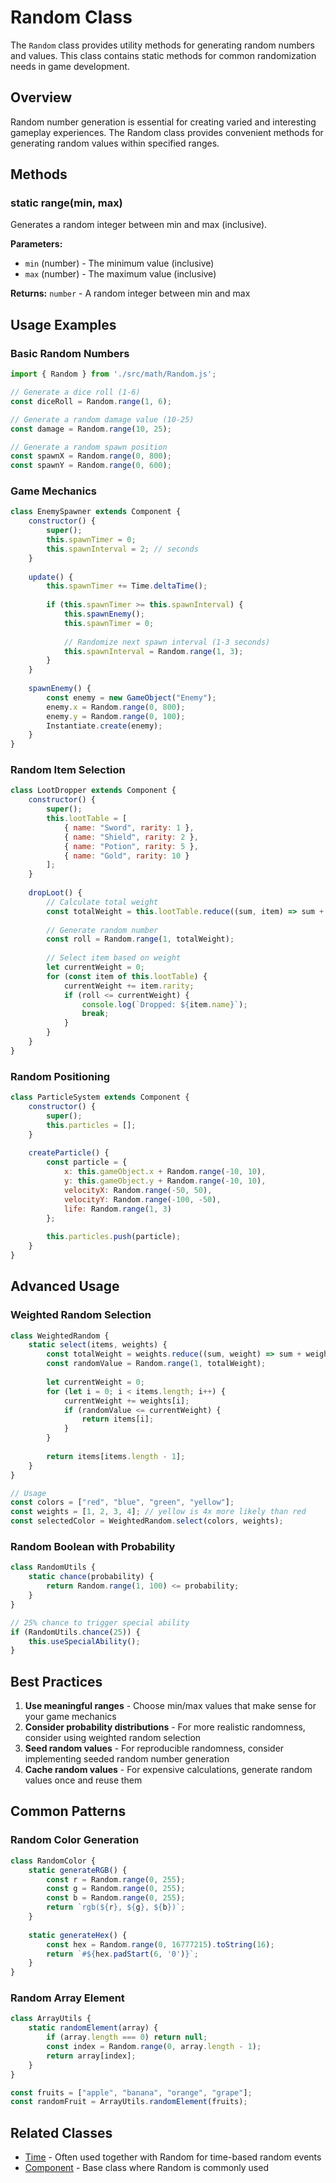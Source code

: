 # Random Class

The `Random` class provides utility methods for generating random numbers and values. This class contains static methods for common randomization needs in game development.

## Overview

Random number generation is essential for creating varied and interesting gameplay experiences. The Random class provides convenient methods for generating random values within specified ranges.

## Methods

### static range(min, max)

Generates a random integer between min and max (inclusive).

**Parameters:**
- `min` (number) - The minimum value (inclusive)
- `max` (number) - The maximum value (inclusive)

**Returns:** `number` - A random integer between min and max

## Usage Examples

### Basic Random Numbers

```javascript
import { Random } from './src/math/Random.js';

// Generate a dice roll (1-6)
const diceRoll = Random.range(1, 6);

// Generate a random damage value (10-25)
const damage = Random.range(10, 25);

// Generate a random spawn position
const spawnX = Random.range(0, 800);
const spawnY = Random.range(0, 600);
```

### Game Mechanics

```javascript
class EnemySpawner extends Component {
    constructor() {
        super();
        this.spawnTimer = 0;
        this.spawnInterval = 2; // seconds
    }
    
    update() {
        this.spawnTimer += Time.deltaTime();
        
        if (this.spawnTimer >= this.spawnInterval) {
            this.spawnEnemy();
            this.spawnTimer = 0;
            
            // Randomize next spawn interval (1-3 seconds)
            this.spawnInterval = Random.range(1, 3);
        }
    }
    
    spawnEnemy() {
        const enemy = new GameObject("Enemy");
        enemy.x = Random.range(0, 800);
        enemy.y = Random.range(0, 100);
        Instantiate.create(enemy);
    }
}
```

### Random Item Selection

```javascript
class LootDropper extends Component {
    constructor() {
        super();
        this.lootTable = [
            { name: "Sword", rarity: 1 },
            { name: "Shield", rarity: 2 },
            { name: "Potion", rarity: 5 },
            { name: "Gold", rarity: 10 }
        ];
    }
    
    dropLoot() {
        // Calculate total weight
        const totalWeight = this.lootTable.reduce((sum, item) => sum + item.rarity, 0);
        
        // Generate random number
        const roll = Random.range(1, totalWeight);
        
        // Select item based on weight
        let currentWeight = 0;
        for (const item of this.lootTable) {
            currentWeight += item.rarity;
            if (roll <= currentWeight) {
                console.log(`Dropped: ${item.name}`);
                break;
            }
        }
    }
}
```

### Random Positioning

```javascript
class ParticleSystem extends Component {
    constructor() {
        super();
        this.particles = [];
    }
    
    createParticle() {
        const particle = {
            x: this.gameObject.x + Random.range(-10, 10),
            y: this.gameObject.y + Random.range(-10, 10),
            velocityX: Random.range(-50, 50),
            velocityY: Random.range(-100, -50),
            life: Random.range(1, 3)
        };
        
        this.particles.push(particle);
    }
}
```

## Advanced Usage

### Weighted Random Selection

```javascript
class WeightedRandom {
    static select(items, weights) {
        const totalWeight = weights.reduce((sum, weight) => sum + weight, 0);
        const randomValue = Random.range(1, totalWeight);
        
        let currentWeight = 0;
        for (let i = 0; i < items.length; i++) {
            currentWeight += weights[i];
            if (randomValue <= currentWeight) {
                return items[i];
            }
        }
        
        return items[items.length - 1];
    }
}

// Usage
const colors = ["red", "blue", "green", "yellow"];
const weights = [1, 2, 3, 4]; // yellow is 4x more likely than red
const selectedColor = WeightedRandom.select(colors, weights);
```

### Random Boolean with Probability

```javascript
class RandomUtils {
    static chance(probability) {
        return Random.range(1, 100) <= probability;
    }
}

// 25% chance to trigger special ability
if (RandomUtils.chance(25)) {
    this.useSpecialAbility();
}
```

## Best Practices

1. **Use meaningful ranges** - Choose min/max values that make sense for your game mechanics
2. **Consider probability distributions** - For more realistic randomness, consider using weighted random selection
3. **Seed random values** - For reproducible randomness, consider implementing seeded random number generation
4. **Cache random values** - For expensive calculations, generate random values once and reuse them

## Common Patterns

### Random Color Generation

```javascript
class RandomColor {
    static generateRGB() {
        const r = Random.range(0, 255);
        const g = Random.range(0, 255);
        const b = Random.range(0, 255);
        return `rgb(${r}, ${g}, ${b})`;
    }
    
    static generateHex() {
        const hex = Random.range(0, 16777215).toString(16);
        return `#${hex.padStart(6, '0')}`;
    }
}
```

### Random Array Element

```javascript
class ArrayUtils {
    static randomElement(array) {
        if (array.length === 0) return null;
        const index = Random.range(0, array.length - 1);
        return array[index];
    }
}

const fruits = ["apple", "banana", "orange", "grape"];
const randomFruit = ArrayUtils.randomElement(fruits);
```

## Related Classes

- [Time](../core/Time.md) - Often used together with Random for time-based random events
- [Component](../core/Component.md) - Base class where Random is commonly used
